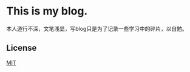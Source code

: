 # This is my blog.

本人道行不深，文笔浅显，写blog只是为了记录一些学习中的碎片，以自勉。

## License

[MIT](http://opensource.org/licenses/MIT)
